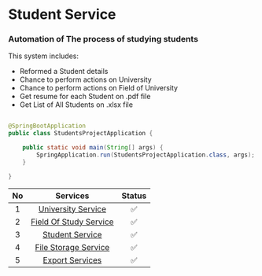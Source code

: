 # Student Service

### Automation of The process of studying students

This system includes:

* Reformed a Student details
* Chance to perform actions on University
* Chance to perform actions on Field of University
* Get resume for each Student on .pdf file
* Get List of All Students on .xlsx file

```java

@SpringBootApplication
public class StudentsProjectApplication {

    public static void main(String[] args) {
        SpringApplication.run(StudentsProjectApplication.class, args);
    }

}
```
| No |                                                                             Services                                                                              | Status |
|:--:|:-----------------------------------------------------------------------------------------------------------------------------------------------------------------:|:------:|
| 1  |    [University Service](https://github.com/KuronboevAsadbek/Students-Project-V2/blob/main/src/main/java/uz/studentsproject/controller/UniversityController.java)     |   ✅    |
| 2  | [Field Of Study Service](https://github.com/KuronboevAsadbek/Students-Project-V2/blob/main/src/main/java/uz/studentsproject/controller/FieldOfStudyController.java) |   ✅    |
| 3  |   [Student Service](https://github.com/KuronboevAsadbek/Students-Project-V2/blob/main/src/main/java/uz/studentsproject/controller/StudentController.java)         |   ✅    |
| 4  | [File Storage Service](https://github.com/KuronboevAsadbek/Students-Project-V2/blob/main/src/main/java/uz/studentsproject/controller/FileStorageController.java)  |   ✅    |
| 5  |      [Export Services](https://github.com/KuronboevAsadbek/Students-Project-V2/blob/main/src/main/java/uz/studentsproject/controller/ExportController.java)       |   ✅    |
